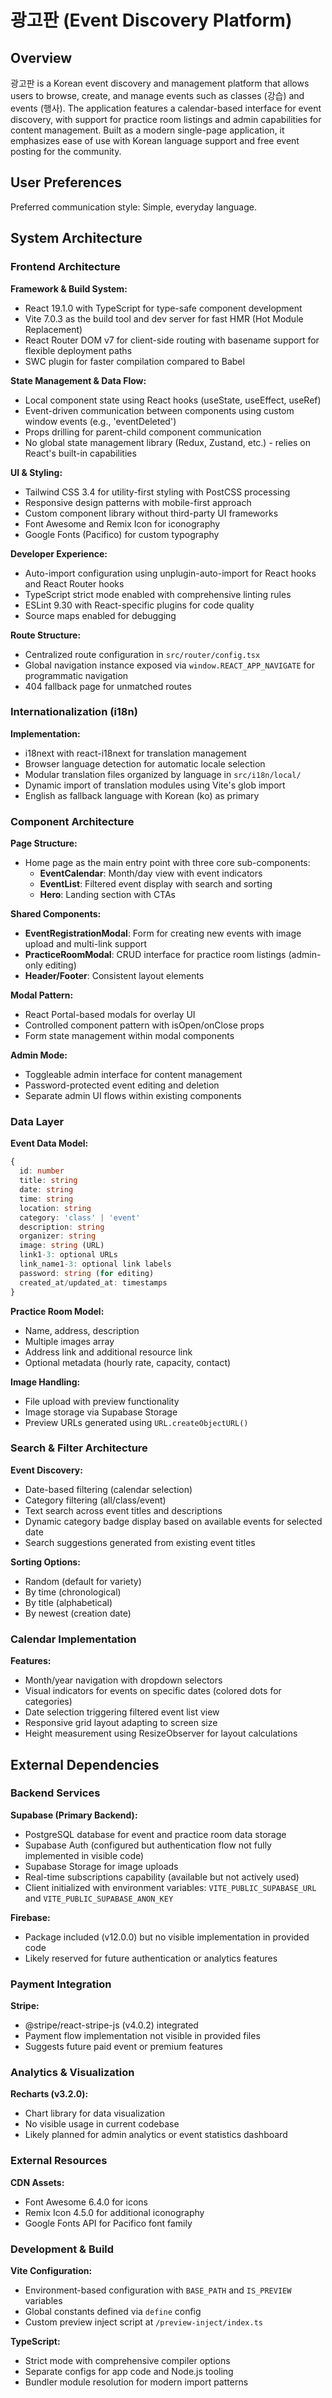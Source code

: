# 광고판 (Event Discovery Platform)

## Overview

광고판 is a Korean event discovery and management platform that allows users to browse, create, and manage events such as classes (강습) and events (행사). The application features a calendar-based interface for event discovery, with support for practice room listings and admin capabilities for content management. Built as a modern single-page application, it emphasizes ease of use with Korean language support and free event posting for the community.

## User Preferences

Preferred communication style: Simple, everyday language.

## System Architecture

### Frontend Architecture

**Framework & Build System:**
- React 19.1.0 with TypeScript for type-safe component development
- Vite 7.0.3 as the build tool and dev server for fast HMR (Hot Module Replacement)
- React Router DOM v7 for client-side routing with basename support for flexible deployment paths
- SWC plugin for faster compilation compared to Babel

**State Management & Data Flow:**
- Local component state using React hooks (useState, useEffect, useRef)
- Event-driven communication between components using custom window events (e.g., 'eventDeleted')
- Props drilling for parent-child component communication
- No global state management library (Redux, Zustand, etc.) - relies on React's built-in capabilities

**UI & Styling:**
- Tailwind CSS 3.4 for utility-first styling with PostCSS processing
- Responsive design patterns with mobile-first approach
- Custom component library without third-party UI frameworks
- Font Awesome and Remix Icon for iconography
- Google Fonts (Pacifico) for custom typography

**Developer Experience:**
- Auto-import configuration using unplugin-auto-import for React hooks and React Router hooks
- TypeScript strict mode enabled with comprehensive linting rules
- ESLint 9.30 with React-specific plugins for code quality
- Source maps enabled for debugging

**Route Structure:**
- Centralized route configuration in `src/router/config.tsx`
- Global navigation instance exposed via `window.REACT_APP_NAVIGATE` for programmatic navigation
- 404 fallback page for unmatched routes

### Internationalization (i18n)

**Implementation:**
- i18next with react-i18next for translation management
- Browser language detection for automatic locale selection
- Modular translation files organized by language in `src/i18n/local/`
- Dynamic import of translation modules using Vite's glob import
- English as fallback language with Korean (ko) as primary

### Component Architecture

**Page Structure:**
- Home page as the main entry point with three core sub-components:
  - **EventCalendar**: Month/day view with event indicators
  - **EventList**: Filtered event display with search and sorting
  - **Hero**: Landing section with CTAs

**Shared Components:**
- **EventRegistrationModal**: Form for creating new events with image upload and multi-link support
- **PracticeRoomModal**: CRUD interface for practice room listings (admin-only editing)
- **Header/Footer**: Consistent layout elements

**Modal Pattern:**
- React Portal-based modals for overlay UI
- Controlled component pattern with isOpen/onClose props
- Form state management within modal components

**Admin Mode:**
- Toggleable admin interface for content management
- Password-protected event editing and deletion
- Separate admin UI flows within existing components

### Data Layer

**Event Data Model:**
```typescript
{
  id: number
  title: string
  date: string
  time: string
  location: string
  category: 'class' | 'event'
  description: string
  organizer: string
  image: string (URL)
  link1-3: optional URLs
  link_name1-3: optional link labels
  password: string (for editing)
  created_at/updated_at: timestamps
}
```

**Practice Room Model:**
- Name, address, description
- Multiple images array
- Address link and additional resource link
- Optional metadata (hourly rate, capacity, contact)

**Image Handling:**
- File upload with preview functionality
- Image storage via Supabase Storage
- Preview URLs generated using `URL.createObjectURL()`

### Search & Filter Architecture

**Event Discovery:**
- Date-based filtering (calendar selection)
- Category filtering (all/class/event)
- Text search across event titles and descriptions
- Dynamic category badge display based on available events for selected date
- Search suggestions generated from existing event titles

**Sorting Options:**
- Random (default for variety)
- By time (chronological)
- By title (alphabetical)
- By newest (creation date)

### Calendar Implementation

**Features:**
- Month/year navigation with dropdown selectors
- Visual indicators for events on specific dates (colored dots for categories)
- Date selection triggering filtered event list view
- Responsive grid layout adapting to screen size
- Height measurement using ResizeObserver for layout calculations

## External Dependencies

### Backend Services

**Supabase (Primary Backend):**
- PostgreSQL database for event and practice room data storage
- Supabase Auth (configured but authentication flow not fully implemented in visible code)
- Supabase Storage for image uploads
- Real-time subscriptions capability (available but not actively used)
- Client initialized with environment variables: `VITE_PUBLIC_SUPABASE_URL` and `VITE_PUBLIC_SUPABASE_ANON_KEY`

**Firebase:**
- Package included (v12.0.0) but no visible implementation in provided code
- Likely reserved for future authentication or analytics features

### Payment Integration

**Stripe:**
- @stripe/react-stripe-js (v4.0.2) integrated
- Payment flow implementation not visible in provided files
- Suggests future paid event or premium features

### Analytics & Visualization

**Recharts (v3.2.0):**
- Chart library for data visualization
- No visible usage in current codebase
- Likely planned for admin analytics or event statistics dashboard

### External Resources

**CDN Assets:**
- Font Awesome 6.4.0 for icons
- Remix Icon 4.5.0 for additional iconography
- Google Fonts API for Pacifico font family

### Development & Build

**Vite Configuration:**
- Environment-based configuration with `BASE_PATH` and `IS_PREVIEW` variables
- Global constants defined via `define` config
- Custom preview inject script at `/preview-inject/index.ts`

**TypeScript:**
- Strict mode with comprehensive compiler options
- Separate configs for app code and Node.js tooling
- Bundler module resolution for modern import patterns